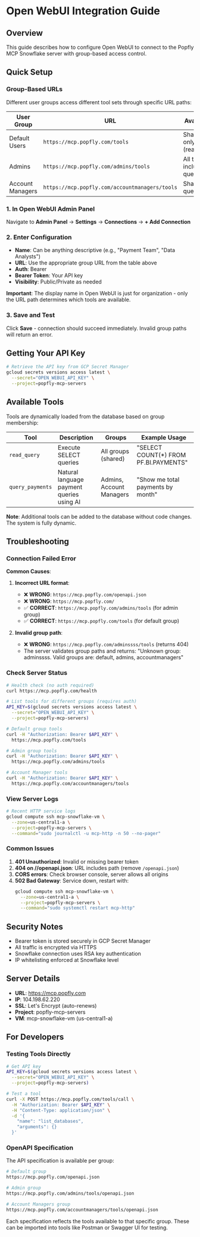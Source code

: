 # Open WebUI Integration Guide

## Overview
This guide describes how to configure Open WebUI to connect to the Popfly MCP Snowflake server with group-based access control.

## Quick Setup

### Group-Based URLs

Different user groups access different tool sets through specific URL paths:

| User Group | URL | Available Tools |
|------------|-----|-----------------|
| Default Users | `https://mcp.popfly.com/tools` | Shared tools only (read_query) |
| Admins | `https://mcp.popfly.com/admins/tools` | All tools including query_payments |
| Account Managers | `https://mcp.popfly.com/accountmanagers/tools` | Shared tools + query_payments |

### 1. In Open WebUI Admin Panel
Navigate to **Admin Panel** → **Settings** → **Connections** → **+ Add Connection**

### 2. Enter Configuration
- **Name**: Can be anything descriptive (e.g., "Payment Team", "Data Analysts")
- **URL**: Use the appropriate group URL from the table above
- **Auth**: Bearer
- **Bearer Token**: Your API key
- **Visibility**: Public/Private as needed

**Important**: The display name in Open WebUI is just for organization - only the URL path determines which tools are available.

### 3. Save and Test
Click **Save** - connection should succeed immediately. Invalid group paths will return an error.

## Getting Your API Key

```bash
# Retrieve the API key from GCP Secret Manager
gcloud secrets versions access latest \
  --secret="OPEN_WEBUI_API_KEY" \
  --project=popfly-mcp-servers
```

## Available Tools

Tools are dynamically loaded from the database based on group membership:

| Tool | Description | Groups | Example Usage |
|------|-------------|--------|---------------|
| `read_query` | Execute SELECT queries | All groups (shared) | "SELECT COUNT(*) FROM PF.BI.PAYMENTS" |
| `query_payments` | Natural language payment queries using AI | Admins, Account Managers | "Show me total payments by month" |

**Note**: Additional tools can be added to the database without code changes. The system is fully dynamic.

## Troubleshooting

### Connection Failed Error

**Common Causes**:

1. **Incorrect URL format**:
   - ❌ **WRONG**: `https://mcp.popfly.com/openapi.json`
   - ❌ **WRONG**: `https://mcp.popfly.com/`  
   - ✅ **CORRECT**: `https://mcp.popfly.com/admins/tools` (for admin group)
   - ✅ **CORRECT**: `https://mcp.popfly.com/tools` (for default group)

2. **Invalid group path**:
   - ❌ **WRONG**: `https://mcp.popfly.com/adminssss/tools` (returns 404)
   - The server validates group paths and returns: "Unknown group: adminssss. Valid groups are: default, admins, accountmanagers"

### Check Server Status

```bash
# Health check (no auth required)
curl https://mcp.popfly.com/health

# List tools for different groups (requires auth)
API_KEY=$(gcloud secrets versions access latest \
  --secret="OPEN_WEBUI_API_KEY" \
  --project=popfly-mcp-servers)

# Default group tools  
curl -H "Authorization: Bearer $API_KEY" \
  https://mcp.popfly.com/tools

# Admin group tools
curl -H "Authorization: Bearer $API_KEY" \
  https://mcp.popfly.com/admins/tools

# Account Manager tools  
curl -H "Authorization: Bearer $API_KEY" \
  https://mcp.popfly.com/accountmanagers/tools
```

### View Server Logs

```bash
# Recent HTTP service logs
gcloud compute ssh mcp-snowflake-vm \
  --zone=us-central1-a \
  --project=popfly-mcp-servers \
  --command="sudo journalctl -u mcp-http -n 50 --no-pager"
```

### Common Issues

1. **401 Unauthorized**: Invalid or missing bearer token
2. **404 on //openapi.json**: URL includes path (remove `/openapi.json`)
3. **CORS errors**: Check browser console, server allows all origins
4. **502 Bad Gateway**: Service down, restart with:
   ```bash
   gcloud compute ssh mcp-snowflake-vm \
     --zone=us-central1-a \
     --project=popfly-mcp-servers \
     --command="sudo systemctl restart mcp-http"
   ```

## Security Notes

- Bearer token is stored securely in GCP Secret Manager
- All traffic is encrypted via HTTPS
- Snowflake connection uses RSA key authentication
- IP whitelisting enforced at Snowflake level

## Server Details

- **URL**: https://mcp.popfly.com
- **IP**: 104.198.62.220
- **SSL**: Let's Encrypt (auto-renews)
- **Project**: popfly-mcp-servers
- **VM**: mcp-snowflake-vm (us-central1-a)

## For Developers

### Testing Tools Directly

```bash
# Get API key
API_KEY=$(gcloud secrets versions access latest \
  --secret="OPEN_WEBUI_API_KEY" \
  --project=popfly-mcp-servers)

# Test a tool
curl -X POST https://mcp.popfly.com/tools/call \
  -H "Authorization: Bearer $API_KEY" \
  -H "Content-Type: application/json" \
  -d '{
    "name": "list_databases",
    "arguments": {}
  }'
```

### OpenAPI Specification

The API specification is available per group:

```bash
# Default group
https://mcp.popfly.com/openapi.json

# Admin group
https://mcp.popfly.com/admins/tools/openapi.json

# Account Managers group
https://mcp.popfly.com/accountmanagers/tools/openapi.json
```

Each specification reflects the tools available to that specific group. These can be imported into tools like Postman or Swagger UI for testing.